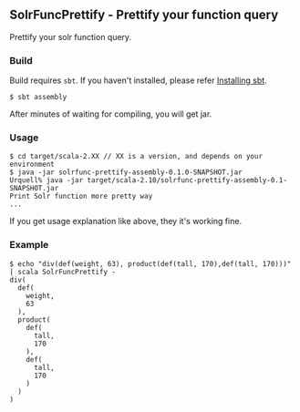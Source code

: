 ## SolrFuncPrettify - Prettify your function query
Prettify your solr function query.

### Build
Build requires `sbt`. If you haven't installed, please refer [Installing sbt](http://www.scala-sbt.org/release/tutorial/Setup.html). 

```
$ sbt assembly
```

After minutes of waiting for compiling, you will get jar. 

### Usage

```
$ cd target/scala-2.XX // XX is a version, and depends on your environment
$ java -jar solrfunc-prettify-assembly-0.1.0-SNAPSHOT.jar
Urquell% java -jar target/scala-2.10/solrfunc-prettify-assembly-0.1-SNAPSHOT.jar
Print Solr function more pretty way
...
```
If you get usage explanation like above, they it's working fine.

### Example
```
$ echo "div(def(weight, 63), product(def(tall, 170),def(tall, 170)))" | scala SolrFuncPrettify -
div(
  def(
    weight,
    63
  ),
  product(
    def(
      tall,
      170
    ),
    def(
      tall,
      170
    )
  )
)

```


